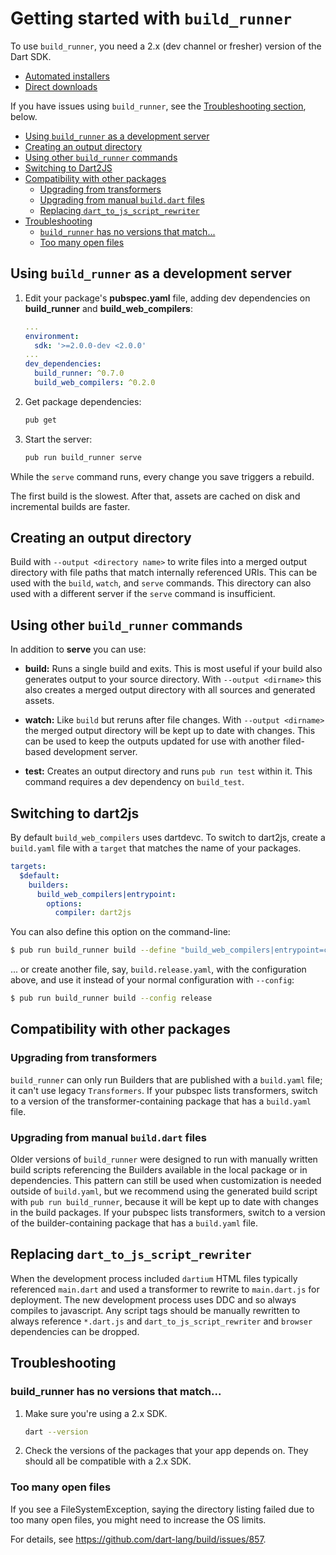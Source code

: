 # Getting started with `build_runner`

To use `build_runner`, you need a 2.x (dev channel or fresher) version of
the Dart SDK.

* [Automated installers](https://www.dartlang.org/install#automated-installation-and-updates)
* [Direct downloads](https://www.dartlang.org/install/archive#dev-channel)

If you have issues using `build_runner`, see the
[Troubleshooting section](#troubleshooting), below.

* [Using `build_runner` as a development server](#using-build_runner-as-a-development-server)
* [Creating an output directory](#creating-an-output-directory)
* [Using other `build_runner` commands](#using-other-build_runner-commands)
* [Switching to Dart2JS](#switching-to-dart2js)
* [Compatibility with other packages](#compatibility-with-other-packages)
  * [Upgrading from transformers](#upgrading-from-transformers)
  * [Upgrading from manual `build.dart` files](#upgrading-from-manual-builddart-files)
  * [Replacing `dart_to_js_script_rewriter`](#replacing-dart_to_js_script_rewriter)
* [Troubleshooting](#troubleshooting)
  * [`build_runner` has no versions that match...](#build_runner-has-no-versions-that-match)
  * [Too many open files](#too-many-open-files)

## Using `build_runner` as a development server

1. Edit your package's **pubspec.yaml** file,
   adding dev dependencies on **build_runner** and **build_web_compilers**:

   ```yaml
   ...  
   environment:
     sdk: '>=2.0.0-dev <2.0.0'
   ...  
   dev_dependencies:
     build_runner: ^0.7.0
     build_web_compilers: ^0.2.0
   ```

2. Get package dependencies:

   ```sh
   pub get
   ```

3. Start the server:
  
   ```sh
   pub run build_runner serve
   ```

While the `serve` command runs, every change you save triggers a rebuild.

The first build is the slowest. After that, assets are cached on disk and
incremental builds are faster.

## Creating an output directory

Build with `--output <directory name>` to write files into a merged output
directory with file paths that match internally referenced URIs. This can be
used with the `build`, `watch`, and `serve` commands. This directory can also
used with a different server if the `serve` command is insufficient.

## Using other `build_runner` commands

In addition to **serve** you can use:

- **build:** Runs a single build and exits. This is most useful if your build
  also generates output to your source directory. With `--output <dirname>` this
  also creates a merged output directory with all sources and generated assets.

- **watch:** Like `build` but reruns after file changes. With
  `--output <dirname>` the merged output directory will be kept up to date with
  changes. This can be used to keep the outputs updated for use with another
  filed-based development server.

- **test:** Creates an output directory and runs `pub run test` within it.
  This command requires a dev dependency on `build_test`.

## Switching to dart2js

By default `build_web_compilers` uses dartdevc. To switch to dart2js,
create a `build.yaml` file with a `target` that matches the name of your packages.

```yaml
targets:
  $default:
    builders:
      build_web_compilers|entrypoint:
        options:
          compiler: dart2js
```

You can also define this option on the command-line:

```bash
$ pub run build_runner build --define "build_web_compilers|entrypoint=compiler=dart2js
```

... or create another file, say, `build.release.yaml`, with the configuration
above, and use it instead of your normal configuration with `--config`:

```bash
$ pub run build_runner build --config release
```

## Compatibility with other packages

### Upgrading from transformers

`build_runner` can only run Builders that are published with a `build.yaml`
file; it can't use legacy `Transformers`. If your pubspec lists transformers,
switch to a version of the transformer-containing package that has a
`build.yaml` file.

### Upgrading from manual `build.dart` files

Older versions of `build_runner` were designed to run with manually written
build scripts referencing the Builders available in the local package or in
dependencies. This pattern can still be used when customization is needed
outside of `build.yaml`, but we recommend using the generated build script
with `pub run build_runner`, because it will be kept up to date with changes
in the build packages. If your pubspec lists transformers, switch to a version of
the builder-containing package that has a `build.yaml` file.

## Replacing `dart_to_js_script_rewriter`

When the development process included `dartium` HTML files typically referenced
`main.dart` and used a transformer to rewrite to `main.dart.js` for deployment.
The new development process uses DDC and so always compiles to javascript. Any
script tags should be manually rewritten to always reference `*.dart.js` and
`dart_to_js_script_rewriter` and `browser` dependencies can be dropped.


## Troubleshooting

<!-- summarize here. -->

### build_runner has no versions that match...

1. Make sure you're using a 2.x SDK.

   ```sh
   dart --version
   ```

2. Check the versions of the packages that your app depends on.
   They should all be compatible with a 2.x SDK.


### Too many open files

If you see a FileSystemException, saying the directory listing failed
due to too many open files, you might need to increase the OS limits.

For details, see <https://github.com/dart-lang/build/issues/857>.
